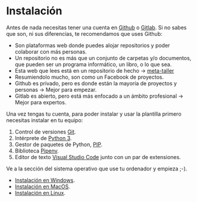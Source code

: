 # Instalación

Antes de nada necesitas tener una cuenta en [Github](https://github.com/) o [Gitlab](https://gitlab.com/). Si no sabes que son, ni sus diferencias, te recomendamos que uses Github:

* Son plataformas web donde puedes alojar repositorios y poder colaborar con más personas.
* Un repositorio no es más que un conjunto de carpetas y/o documentos, que pueden ser un programa informático, un libro, o lo que sea.
* Esta web que lees está en un repositorio de hecho -> [meta-taller](https://github.com/LaJaqueria/meta-taller/)
* Resumiendolo mucho, son como un Facebook de proyectos.
* Github es privado, pero es donde están la mayoría de proyectos y personas -> Mejor para empezar.
* Gitlab es abierto, pero está más enfocado a un ámbito profesional -> Mejor para expertos.

Una vez tengas tu cuenta, para poder instalar y usar la plantilla primero necesitas instalar en tu equipo:

1. Control de versiones [Git](https://git-scm.com/book/es/v2/Inicio---Sobre-el-Control-de-Versiones-Acerca-del-Control-de-Versiones).
2. Intérprete de [Python 3](https://python.org/).
3. Gestor de paquetes de Python, [PIP](https://es.wikipedia.org/wiki/Pip_(administrador_de_paquetes)).
4. Biblioteca [Pipenv](https://pipenv-es.readthedocs.io/es/latest/).
5. Editor de texto [Visual Studio Code](https://code.visualstudio.com/) junto con un par de extensiones.

Ve a la sección del sistema operativo que use tu ordenador y empieza ;-).

* [Instalación en Windows](windows.md).
* [Instalación en MacOS](macos.md).
* [Instalación en Linux](linux.md).

